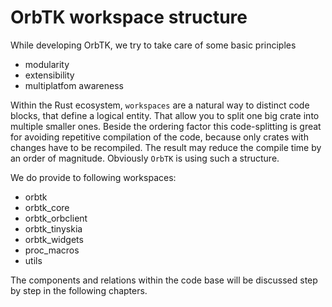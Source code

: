 # OrbTK workspace structure

While developing OrbTK, we try to take care of some basic principles

* modularity
* extensibility
* multiplatfom awareness

Within the Rust ecosystem, `workspaces` are a natural way to distinct
code blocks, that define a logical entity. That allow you to split one
big crate into multiple smaller ones. Beside the ordering factor this
code-splitting is great for avoiding repetitive compilation of the
code, because only crates with changes have to be recompiled. The
result may reduce the compile time by an order of magnitude. Obviously
`OrbTK` is using such a structure.

We do provide to following workspaces:

* orbtk
* orbtk_core
* orbtk_orbclient
* orbtk_tinyskia
* orbtk_widgets
* proc_macros
* utils

The components and relations within the code base will be discussed
step by step in the following chapters.
